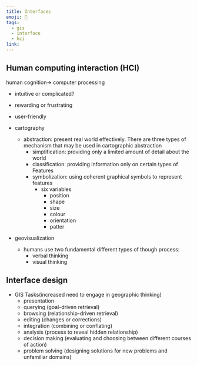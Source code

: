 ```yaml
---
title: Interfaces
emoji: 📝
tags:
  - gis
  - interface
  - hci
link:
---
```


## Human computing interaction (HCI)

human cognition-> computer processing

- intuitive or complicated?
- rewarding or frustrating
- user-friendly

- cartography
  - abstraction: present real world effectively. There are three types of mechanism that may be used in cartographic abstraction
    - simplification: providing only a limited amount of detail about the world
    - classification: providing information only on certain types of Features
    - symbolization: using coherent graphical symbols to represent features
      - six variables
        - position
        - shape
        - size
        - colour
        - orientation
        - patter
- geovisualization
  - humans use two fundamental different types of though process:
    - verbal thinking
    - visual thinking

## Interface design

- GIS Tasks(increased need to engage in geographic thinking)
  - presentation
  - querying (goal-driven retrieval)
  - browsing (relationship-driven retrieval)
  - editing (changes or corrections)
  - integration (combining or conflating)
  - analysis (process to reveal hidden relationship)
  - decision making (evaluating and choosing between different courses of action)
  - problem solving (designing solutions for new problems and unfamiliar domains)
